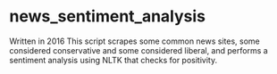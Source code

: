# news_sentiment_analysis
Written in 2016
This script scrapes some common news sites, some considered conservative and some considered liberal, and performs a sentiment
analysis using NLTK that checks for positivity.
